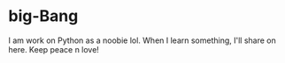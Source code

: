 # big-Bang

I am work on Python as a noobie lol. When I learn something, I'll share on here. 
Keep peace n love!

